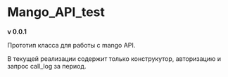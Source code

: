 # Mango_API_test
__v 0.0.1__

Прототип класса для работы с mango API. 

В текущей реализации содержит только конструкутор, авторизацию и запрос call_log за период.
